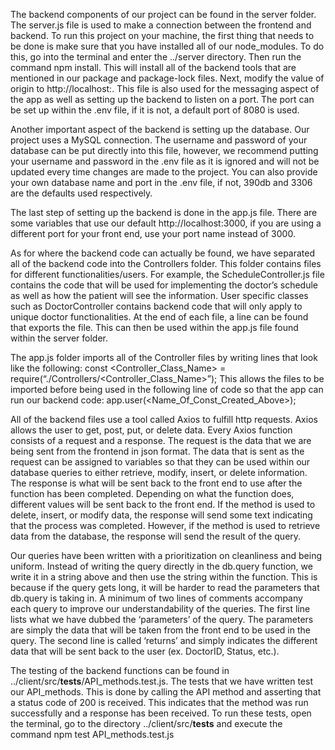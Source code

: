

The backend components of our project can be found in the server folder. The server.js file is used to make a connection between the frontend and backend. To run this project on your machine, the first thing that needs to be done is make sure that you have installed all of our node_modules. To do this, go into the terminal and enter the ../server directory. Then run the command npm install. This will install all of the backend tools that are mentioned in our package and package-lock files. Next, modify the value of origin to http://localhost:<your-frontend-port>. This file is also used for the messaging aspect of the app as well as setting up the backend to listen on a port. The port can be set up within the .env file, if it is not, a default port of 8080 is used. 

Another important aspect of the backend is setting up the database. Our project uses a MySQL connection. The username and password of your database can be put directly into this file, however, we recommend putting your username and password in the .env file as it is ignored and will not be updated every time changes are made to the project. You can also provide your own database name and port in the .env file, if not, 390db and 3306 are the defaults used respectively.

The last step of setting up the backend is done in the app.js file. There are some variables that use our default http://localhost:3000, if you are using a different port for your front end, use your port name instead of 3000.

As for where the backend code can actually be found, we have separated all of the backend code into the Controllers folder. This folder contains files for different functionalities/users. For example, the ScheduleController.js file contains the code that will be used for implementing the doctor’s schedule as well as how the patient will see the information. User specific classes such as DoctorController contains backend code that will only apply to unique doctor functionalities. At the end of each file, a line can be found that exports the file. This can then be used within the app.js file found within the server folder. 

The app.js folder imports all of the Controller files by writing lines that look like the following:
const <Controller_Class_Name> = require(“./Controllers/<Controller_Class_Name>”);
This allows the files to be imported before being used in the following line of code so that the app can run our backend code: 
app.user(<Name_Of_Const_Created_Above>);

All of the backend files use a tool called Axios to fulfill http requests. Axios allows the user to get, post, put, or delete data. Every Axios function consists of a request and a response. The request is the data that we are being sent from the frontend in json format. The data that is sent as the request can be assigned to variables so that they can be used within our database queries to either retrieve, modify, insert, or delete information. The response is what will be sent back to the front end to use after the function has been completed. Depending on what the function does, different values will be sent back to the front end. If the method is used to delete, insert, or modify data, the response will send some text indicating that the process was completed. However, if the method is used to retrieve data from the database, the response will send the result of the query.

Our queries have been written with a prioritization on cleanliness and being uniform. Instead of writing the query directly in the db.query function, we write it in a string above and then use the string within the function. This is because if the query gets long, it will be harder to read the parameters that db.query is taking in. A minimum of two lines of comments accompany each query to improve our understandability of the queries. The first line lists what we have dubbed the ‘parameters’ of the query. The parameters are simply the data that will be taken from the front end to be used in the query. The second line is called ‘returns’ and simply indicates the different data that will be sent back to the user (ex. DoctorID, Status, etc.).

The testing of the backend functions can be found in ../client/src/__tests__/API_methods.test.js. The tests that we have written test our API_methods. This is done by calling the API method and asserting that a status code of 200 is received. This indicates that the method was run successfully and a response has been received. To run these tests, open the terminal, go to the directory  ../client/src/__tests__ and execute the command npm test API_methods.test.js


